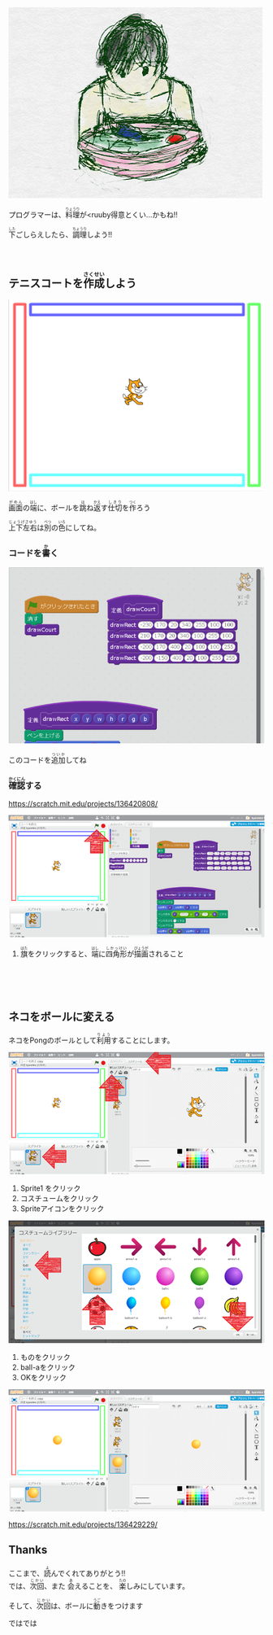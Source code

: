 ![](magic.png)

プログラマーは、<ruby>料理<rt>りょうり</rt></ruby>が<ruuby得意<rt>とくい</rt></ruby>...かもね!!

<ruby>下<rt>した</rt></ruby>ごしらえしたら、<ruby>調理<rt>ちょうり</rt></ruby>しよう!!



　
　　

## テニスコートを<ruby>作成<rt>さくせい</rt></ruby>しよう

![](v000.png)

<ruby>画面<rt>がめん</rt></ruby>の<ruby>端<rt>はし</rt></ruby>に、ボールを<ruby>跳<rt>は</rt></ruby>ね<ruby>返<rt>かえ</rt></ruby>す<ruby>仕切<rt>しきり</rt></ruby>を<ruby>作<rt>つく</rt></ruby>ろう


<ruby>上下左右<rt>じょうげさゆう</rt><ruby>は<ruby>別<rt>べつ</rt></ruby>の<ruby>色<rt>いろ</rt></ruby>にしてね。


### コードを<ruby>書<rt>か</rt></ruby>く

![](v001.png)

このコードを<ruby>追加<rt>ついか</rt></ruby>してね


### <ruby>確認<rt>かくにん</rt></ruby>する　
https://scratch.mit.edu/projects/136420808/

![](v002.png)

1. <ruby>旗<rt>はた</rt></ruby>をクリックすると、<ruby>端<rt>はし</rt></ruby>に<ruby>四角形<rt>しかっけい</rt></ruby>が<ruby>描画<rt>びょうが</rt></ruby>されること



　　　


　


## ネコをボールに変える　
ネコをPongのボールとして<ruby>利用<rt>りよう</rt></ruby>することにします。

![](v101.png)

1. Sprite1 をクリック
2. コスチュームをクリック
3. Spriteアイコンをクリック

![](v102.png)

1. ものをクリック
2. ball-aをクリック
3. OKをクリック


![](v103.png)

https://scratch.mit.edu/projects/136429229/



## Thanks
<div>
ここまで、<ruby>読<rt>よ</rt></ruby>んでくれてありがとう!!
</div>
<div>
では、<ruby>次回<rt>じかい</rt><ruby>、また
<ruby>会<rt>あ</rt></ruby>えることを、
<ruby>楽<rt>たの</rt></ruby>しみにしています。
</div>

そして、<ruby>次回<rt>じかい</rt></ruby>は、ボールに<ruby>動<rt>うご</rt></ruby>きをつけます

<div>
ではでは
</div>
